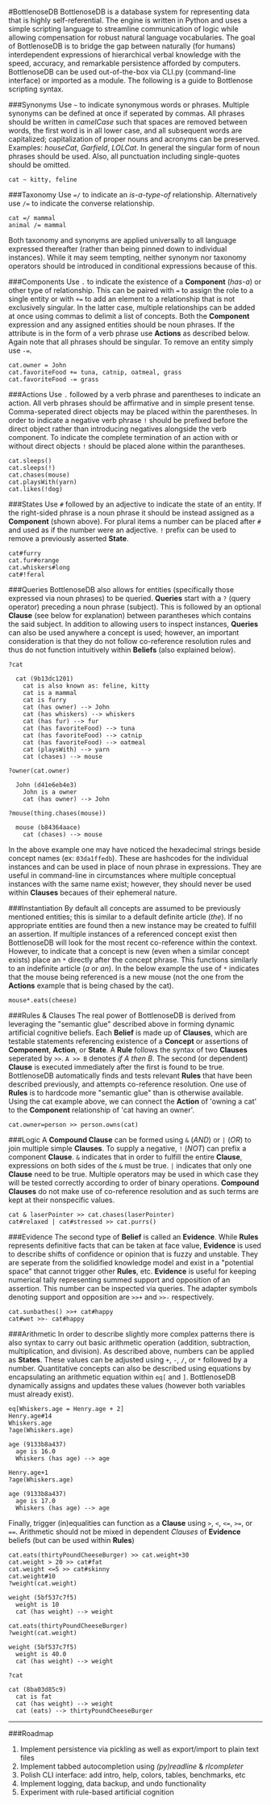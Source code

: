 #BottlenoseDB
BottlenoseDB is a database system for representing data that is highly self-referential. The engine is written in Python and uses a simple scripting language to streamline communication of logic while allowing compensation for robust natural language vocabularies. The goal of BottlenoseDB is to bridge the gap between naturally (for humans) interdependent expressions of hierarchical verbal knowledge with the speed, accuracy, and remarkable persistence afforded by computers. BottlenoseDB can be used out-of-the-box via CLI.py (command-line interface) or imported as a module. The following is a guide to Bottlenose scripting syntax.

###Synonyms
Use `~` to indicate synonymous words or phrases. Multiple synonyms can be defined at once if seperated by commas. All phrases should be written in *camelCase* such that spaces are removed between words, the first word is in all lower case, and all subsequent words are capitalized; capitalization of proper nouns and acronyms can be preserved. Examples: *houseCat*, *Garfield*, *LOLCat*. In general the singular form of noun phrases should be used. Also, all punctuation including single-quotes should be omitted.
```
cat ~ kitty, feline
```

###Taxonomy
Use `=/` to indicate an *is-a-type-of* relationship. Alternatively use `/=` to indicate the converse relationship. 
```
cat =/ mammal
animal /= mammal
```

Both taxonomy and synonyms are applied universally to all language expressed thereafter (rather than being pinned down to individual instances). While it may seem tempting, neither synonym nor taxonomy operators should be introduced in conditional expressions because of this.

###Components
Use `.` to indicate the existence of a **Component** (*has-a*) or other type of relationship. This can be paired with `=` to assign the role to a single entity or with `+=` to add an element to a relationship that is not exclusively singular. In the latter case, multiple relationships can be added at once using commas to delimit a list of concepts. Both the **Component** expression and any assigned entities should be noun phrases. If the attribute is in the form of a verb phrase use **Actions** as described below. Again note that all phrases should be singular. To remove an entity simply use `-=`.
```
cat.owner = John
cat.favoriteFood += tuna, catnip, oatmeal, grass
cat.favoriteFood -= grass
```

###Actions
Use `.` followed by a verb phrase and parentheses to indicate an action. All verb phrases should be affirmative and in simple present tense. Comma-seperated direct objects may be placed within the parentheses. In order to indicate a negative verb phrase `!` should be prefixed before the direct object rather than introducing negatives alongside the verb component. To indicate the complete termination of an action with or without direct objects `!` should be placed alone within the parantheses.
```
cat.sleeps()
cat.sleeps(!)
cat.chases(mouse)
cat.playsWith(yarn)
cat.likes(!dog)
```

###States
Use `#` followed by an adjective to indicate the state of an entity. If the right-sided phrase is a noun phrase it should be instead assigned as a **Component** (shown above). For plural items a number can be placed after `#` and used as if the number were an adjective. `!` prefix can be used to remove a previously asserted **State**.
```
cat#furry
cat.fur#orange
cat.whiskers#long
cat#!feral
```

###Queries
BottlenoseDB also allows for entities (specifically those expressed via noun phrases) to be queried. **Queries** start with a `?` (query operator) preceding a noun phrase (subject). This is followed by an optional **Clause** (see below for explanation) between parantheses which contains the said subject. In addition to allowing users to inspect instances, **Queries** can also be used anywhere a concept is used; however, an important consideration is that they do not follow co-reference resolution rules and thus do not function intuitively within **Beliefs** (also explained below).
```
?cat

  cat (9b13dc1201)
    cat is also known as: feline, kitty
    cat is a mammal
    cat is furry
    cat (has owner) --> John
    cat (has whiskers) --> whiskers
    cat (has fur) --> fur
    cat (has favoriteFood) --> tuna
    cat (has favoriteFood) --> catnip
    cat (has favoriteFood) --> oatmeal
    cat (playsWith) --> yarn
    cat (chases) --> mouse

?owner(cat.owner)

  John (d41e6eb4e3)
    John is a owner
    cat (has owner) --> John

?mouse(thing.chases(mouse))

  mouse (b84364aace)
    cat (chases) --> mouse

```

In the above example one may have noticed the hexadecimal strings beside concept names (ex: `03da1ffedb`). These are hashcodes for the individual instances and can be used in place of noun phrase in expressions. They are useful in command-line in circumstances where multiple conceptual instances with the same name exist; however, they should never be used within **Clauses** becaues of their ephemeral nature.

###Instantiation
By default all concepts are assumed to be previously mentioned entities; this is similar to a default definite article (*the*). If no appropriate entities are found then a new instance may be created to fulfill an assertion. If multiple instances of a referenced concept exist then BottlenoseDB will look for the most recent co-reference within the context. However, to indicate that a concept is new (even when a similar concept exists) place an `*` directly after the concept phrase. This functions similarly to an indefinite article (*a* or *an*). In the below example the use of `*` indicates that the mouse being referenced is a new mouse (not the one from the **Actions** example that is being chased by the cat).
```
mouse*.eats(cheese)
```

###Rules & Clauses
The real power of BottlenoseDB is derived from leveraging the "semantic glue" described above in forming dynamic artificial cognitive beliefs. Each **Belief** is made up of **Clauses**, which are testable statements referencing existence of a **Concept** or assertions of **Component**, **Action**, or **State**. A **Rule** follows the syntax of two **Clauses** seperated by `>>`. `A >> B` denotes *if A then B*. The second (or dependent) **Clause** is executed immediately after the first is found to be true. BottlenoseDB automatically finds and tests relevant **Rules** that have been described previously, and attempts co-reference resolution. One use of **Rules** is to hardcode more "semantic glue" than is otherwise available. Using the cat example above, we can connect the **Action** of 'owning a cat' to the **Component** relationship of 'cat having an owner'.
```
cat.owner=person >> person.owns(cat)
```

###Logic
A **Compound Clause** can be formed using `&` (*AND*) or `|` (*OR*) to join multiple simple **Clauses**. To supply a negative, `!` (*NOT*) can prefix a component **Clause**. `&` indicates that in order to fulfill the entire **Clause**, expressions on both sides of the `&` must be true. `|` indicates that only one **Clause** need to be true. Multiple operators may be used in which case they will be tested correctly according to order of binary operations. **Compound Clauses** do not make use of co-reference resolution and as such terms are kept at their nonspecific values.
```
cat & laserPointer >> cat.chases(laserPointer)
cat#relaxed | cat#stressed >> cat.purrs()
```

###Evidence
The second type of **Belief** is called an **Evidence**. While **Rules** represents definitive facts that can be taken at face value, **Evidence** is used to describe shifts of confidence or opinion that is fuzzy and unstable. They are seperate from the solidified knowledge model and exist in a "potential space" that cannot trigger other **Rules**, etc. **Evidence** is useful for keeping numerical tally representing summed support and opposition of an assertion. This number can be inspected via queries. The adapter symbols denoting support and opposition are `>>+` and `>>-` respectively.
```
cat.sunbathes() >>+ cat#happy
cat#wet >>- cat#happy
```

###Arithmetic
In order to describe slightly more complex patterns there is also syntax to carry out basic arithmetic operation (addition, subtraction, multiplication, and division). As described above, numbers can be applied as **States**. These values can be adjusted using `+`, `-`, `/`, or `*` followed by a number. Quantitative concepts can also be described using equations by encapsulating an arithmetic equation within `eq[` and `]`. BottlenoseDB dynamically assigns and updates these values (however both variables must already exist).
```
eq[Whiskers.age = Henry.age + 2]
Henry.age#14
Whiskers.age
?age(Whiskers.age)

age (9133b8a437)
  age is 16.0
  Whiskers (has age) --> age

Henry.age+1
?age(Whiskers.age)

age (9133b8a437)
  age is 17.0
  Whiskers (has age) --> age
```
Finally, trigger (in)equalities can function as a **Clause** using `>`, `<`, `<=`, `>=`, or `==`. Arithmetic should not be mixed in dependent *Clauses* of **Evidence** beliefs (but can be used within **Rules**)
```
cat.eats(thirtyPoundCheeseBurger) >> cat.weight+30
cat.weight > 20 >> cat#fat
cat.weight <=5 >> cat#skinny
cat.weight#10
?weight(cat.weight)

weight (5bf537c7f5)
  weight is 10
  cat (has weight) --> weight

cat.eats(thirtyPoundCheeseBurger)
?weight(cat.weight)

weight (5bf537c7f5)
  weight is 40.0
  cat (has weight) --> weight
  
?cat

cat (8ba03d85c9)
  cat is fat
  cat (has weight) --> weight
  cat (eats) --> thirtyPoundCheeseBurger
```

---
###Roadmap

1. Implement persistence via pickling as well as export/import to plain text files
2. Implement tabbed autocompletion using *(py)readline* & *rlcompleter*
3. Polish CLI interface: add intro, help, colors, tables, benchmarks, etc
4. Implement logging, data backup, and undo functionality
5. Experiment with rule-based artificial cognition